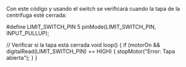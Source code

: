 Con este código y usando el switch se verificará cuando la tapa de la centrífuga esté cerrada:

#define LIMIT_SWITCH_PIN 5
pinMode(LIMIT_SWITCH_PIN, INPUT_PULLUP);

// Verificar si la tapa está cerrada
void loop() {
    if (motorOn && digitalRead(LIMIT_SWITCH_PIN) == HIGH) {
        stopMotor("Error: Tapa abierta");
    }
}
